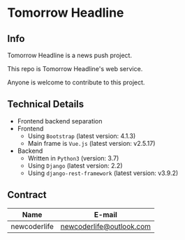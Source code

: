 # Tomorrow Headline

## Info

Tomorrow Headline is a news push project.

This repo is Tomorrow Headline's web service.

Anyone is welcome to contribute to this project.

## Technical Details

- Frontend backend separation
- Frontend
  - Using `Bootstrap` (latest version: 4.1.3)
  - Main frame is `Vue.js` (latest version: v2.5.17)
- Backend
  - Written in `Python3` (version: 3.7)
  - Using `Django` (latest version: 2.2)
  - Using `django-rest-framework` (latest version: v3.9.2)

## Contract

| Name         | E-mail                   |
| ------------ | ------------------------ |
| newcoderlife | newcoderlife@outlook.com |
